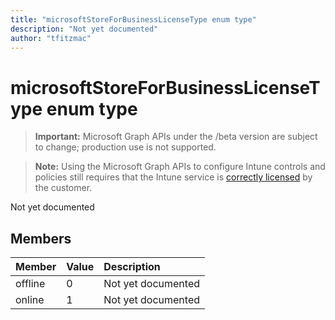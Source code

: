```yaml
---
title: "microsoftStoreForBusinessLicenseType enum type"
description: "Not yet documented"
author: "tfitzmac"
---
```


# microsoftStoreForBusinessLicenseType enum type

> **Important:** Microsoft Graph APIs under the /beta version are subject to change; production use is not supported.

> **Note:** Using the Microsoft Graph APIs to configure Intune controls and policies still requires that the Intune service is [correctly licensed](https://go.microsoft.com/fwlink/?linkid=839381) by the customer.

Not yet documented

## Members
|Member|Value|Description|
|:---|:---|:---|
|offline|0|Not yet documented|
|online|1|Not yet documented|



